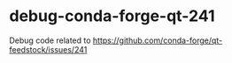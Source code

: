 # debug-conda-forge-qt-241

Debug code related to  https://github.com/conda-forge/qt-feedstock/issues/241
